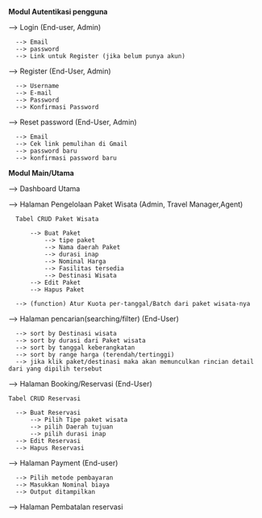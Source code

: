 **Modul Autentikasi pengguna**

  --> Login (End-user, Admin)
  
      --> Email
      --> password
      --> Link untuk Register (jika belum punya akun)
      
  --> Register (End-User, Admin)
  
      --> Username
      --> E-mail
      --> Password
      --> Konfirmasi Password
      
  --> Reset password (End-User, Admin)
  
      --> Email
      --> Cek link pemulihan di Gmail
      --> password baru
      --> konfirmasi password baru



**Modul Main/Utama**

  --> Dashboard Utama

  --> Halaman Pengelolaan Paket Wisata (Admin, Travel Manager,Agent)
  
      Tabel CRUD Paket Wisata
      
          --> Buat Paket
              --> tipe paket
              --> Nama daerah Paket
              --> durasi inap
              --> Nominal Harga
              --> Fasilitas tersedia
              --> Destinasi Wisata
          --> Edit Paket
          --> Hapus Paket
      
      --> (function) Atur Kuota per-tanggal/Batch dari paket wisata-nya

  --> Halaman pencarian(searching/filter) (End-User)

      --> sort by Destinasi wisata
      --> sort by durasi dari Paket wisata
      --> sort by tanggal keberangkatan
      --> sort by range harga (terendah/tertinggi)
      --> jika klik paket/destinasi maka akan memunculkan rincian detail dari yang dipilih tersebut

      
  --> Halaman Booking/Reservasi (End-User)
  
    Tabel CRUD Reservasi
    
      --> Buat Reservasi
          --> Pilih Tipe paket wisata
          --> pilih Daerah tujuan
          --> pilih durasi inap
      --> Edit Reservasi
      --> Hapus Reservasi

  --> Halaman Payment (End-user)
      
      --> Pilih metode pembayaran
      --> Masukkan Nominal biaya
      --> Output ditampilkan

  --> Halaman Pembatalan reservasi

  
